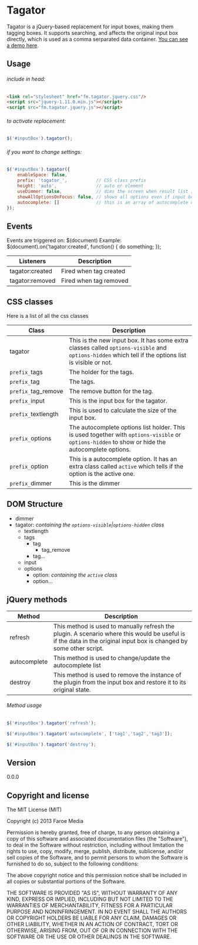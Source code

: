 Tagator
==========
Tagator is a jQuery-based replacement for input boxes, making them tagging boxes. It supports searching, and affects the original input box directly, which is used as a comma serparated data container.
[You can see a demo here](http://opensource.faroemedia.com/tagator).


Usage
-----
###### include in head:
```html
<link rel="stylesheet" href="fm.tagator.jquery.css"/>
<script src="jquery-1.11.0.min.js"></script>
<script src="fm.tagator.jquery.js"></script>
```

###### to activate replacement:
```javascript
$('#inputBox').tagator();
```

###### if you want to change settings:
```javascript
$('#inputBox').tagator({
    enableSpace: false,
    prefix: 'tagator_',           // CSS class prefix
    height: 'auto',               // auto or element
    useDimmer: false,             // dims the screen when result list is visible
    showAllOptionsOnFocus: false, // shows all options even if input box is empty
    autocomplete: []              // this is an array of autocomplete options
});
```
Events
------
Events are triggered on: $(document)
Example: $(document).on('tagator:created', function() {
    do something;
});

Listeners         | Description
----------------  | ------------------------
tagator:created   | Fired when tag created
tagator:removed   | Fired when tag removed


CSS classes
-----------
Here is a list of all the css classes

Class                         | Description
----------------------------- | ------------------------------------------------------------------------------
tagator                       | This is the new input box. It has some extra classes called `options-visible` and `options-hidden` which tell if the options list is visible or not.
`prefix_`tags                 | The holder for the tags.
`prefix_`tag                  | The tags.
`prefix_`tag_remove           | The remove button for the tag.
`prefix_`input                | This is the input box for the tagator.
`prefix_`textlength           | This is used to calculate the size of the input box.
`prefix_`options              | The autocomplete options list holder. This is used together with `options-visible` or `options-hidden` to show or hide the autocomplete options.
`prefix_`option               | This is a autocomplete option. It has an extra class called `active` which tells if the option is the active one.
`prefix_`dimmer               | This is the dimmer


DOM Structure
-------------
* dimmer
* tagator: *containing the `options-visible`|`options-hidden` class*
    * textlength
    * tags
        * tag
            * tag_remove
        * tag...
    * input
    * options
        * option: *containing the `active` class*
        * option...


jQuery methods
--------------
Method             | Description
------------------ | -----------
refresh            | This method is used to manually refresh the plugin. A scenario where this would be useful is if the data in the original input box is changed by some other script.
autocomplete       | This method is used to change/update the autocomplete list
destroy            | This method is used to remove the instance of the plugin from the input box and restore it to its original state.


###### Method usage
```javascript
$('#inputBox').tagator('refresh');
```
```javascript
$('#inputBox').tagator('autocomplete', ['tag1','tag2','tag3']);
```
```javascript
$('#inputBox').tagator('destroy');
```

Version
-------

0.0.0


Copyright and license
---------------------
The MIT License (MIT)

Copyright (c) 2013 Faroe Media

Permission is hereby granted, free of charge, to any person obtaining a copy of
this software and associated documentation files (the "Software"), to deal in
the Software without restriction, including without limitation the rights to
use, copy, modify, merge, publish, distribute, sublicense, and/or sell copies of
the Software, and to permit persons to whom the Software is furnished to do so,
subject to the following conditions:

The above copyright notice and this permission notice shall be included in all
copies or substantial portions of the Software.

THE SOFTWARE IS PROVIDED "AS IS", WITHOUT WARRANTY OF ANY KIND, EXPRESS OR
IMPLIED, INCLUDING BUT NOT LIMITED TO THE WARRANTIES OF MERCHANTABILITY, FITNESS
FOR A PARTICULAR PURPOSE AND NONINFRINGEMENT. IN NO EVENT SHALL THE AUTHORS OR
COPYRIGHT HOLDERS BE LIABLE FOR ANY CLAIM, DAMAGES OR OTHER LIABILITY, WHETHER
IN AN ACTION OF CONTRACT, TORT OR OTHERWISE, ARISING FROM, OUT OF OR IN
CONNECTION WITH THE SOFTWARE OR THE USE OR OTHER DEALINGS IN THE SOFTWARE.
